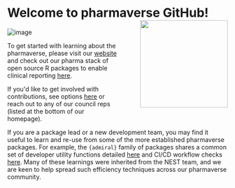 # Welcome to pharmaverse GitHub! <img src="![pharmaverse logo](https://user-images.githubusercontent.com/82581364/188458967-2a426124-22e7-4ba7-b396-88cd08bf5c67.png)" align="right" width="200" style="margin-left:50px;"/>

![image](https://user-images.githubusercontent.com/82581364/188458800-d816a2a5-829f-4d05-ae9b-f09036916851.png)

To get started with learning about the pharmaverse, please visit our [website](https://pharmaverse.org/) and check out our
pharma stack of open source R packages to enable clinical reporting [here](https://pharmaverse.org/e2eclinical/).

If you'd like to get involved with contributions, see options [here](https://pharmaverse.org/contribute/) or reach out to
any of our council reps (listed at the bottom of our homepage).

If you are a package lead or a new development team, you may find it useful to learn and re-use from some of the more
established pharmaverse packages. For example, the `{admiral}` family of packages shares a common set of developer
utility functions detailed [here](https://pharmaverse.github.io/admiraldev/main/) and CI/CD workflow checks
[here](https://pharmaverse.github.io/admiralci/main/). Many of these learnings were inherited from the NEST team,
and we are keen to help spread such efficiency techniques across our pharmaverse community.

